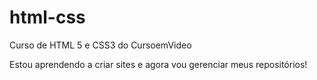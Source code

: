 # html-css
 Curso de HTML 5 e CSS3 do CursoemVideo

 Estou aprendendo a criar sites e agora vou gerenciar  meus repositórios!

